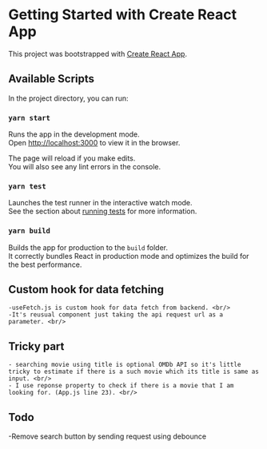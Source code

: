 # Getting Started with Create React App

This project was bootstrapped with [Create React App](https://github.com/facebook/create-react-app).

## Available Scripts

In the project directory, you can run:

### `yarn start`

Runs the app in the development mode.\
Open [http://localhost:3000](http://localhost:3000) to view it in the browser.

The page will reload if you make edits.\
You will also see any lint errors in the console.

### `yarn test`

Launches the test runner in the interactive watch mode.\
See the section about [running tests](https://facebook.github.io/create-react-app/docs/running-tests) for more information.

### `yarn build`

Builds the app for production to the `build` folder.\
It correctly bundles React in production mode and optimizes the build for the best performance.



## Custom hook for data fetching
    -useFetch.js is custom hook for data fetch from backend. <br/>
    -It's reusual component just taking the api request url as a parameter. <br/>

## Tricky part
    - searching movie using title is optional OMDb API so it's little tricky to estimate if there is a such movie which its title is same as input. <br/>
    - I use reponse property to check if there is a movie that I am looking for. (App.js line 23). <br/>
## Todo
  -Remove search button by sending request  using debounce
